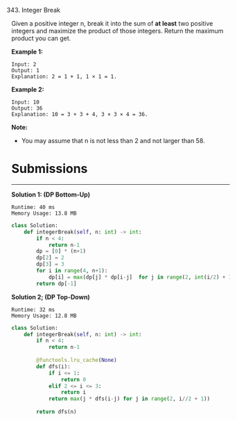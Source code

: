 343. Integer Break

Given a positive integer n, break it into the sum of **at least** two positive integers and maximize the product of those integers. Return the maximum product you can get.

**Example 1:**
```
Input: 2
Output: 1
Explanation: 2 = 1 + 1, 1 × 1 = 1.
```

**Example 2:**
```
Input: 10
Output: 36
Explanation: 10 = 3 + 3 + 4, 3 × 3 × 4 = 36.
```

**Note:** 

* You may assume that n is not less than 2 and not larger than 58.

# Submissions
---
**Solution 1: (DP Bottom-Up)**
```
Runtime: 40 ms
Memory Usage: 13.8 MB
```
```python
class Solution:
    def integerBreak(self, n: int) -> int:
        if n < 4:
            return n-1
        dp = [0] * (n+1)
        dp[2] = 2
        dp[3] = 3
        for i in range(4, n+1):
            dp[i] = max(dp[j] * dp[i-j]  for j in range(2, int(i/2) + 1))
        return dp[-1]
```

**Solution 2; (DP Top-Down)**
```
Runtime: 32 ms
Memory Usage: 12.8 MB
```
```python
class Solution:
    def integerBreak(self, n: int) -> int:
        if n < 4:
            return n-1
        
        @functools.lru_cache(None)
        def dfs(i):
            if i <= 1:
                return 0
            elif 2 <= i <= 3: 
                return i
            return max(j * dfs(i-j) for j in range(2, i//2 + 1))
            
        return dfs(n)
```